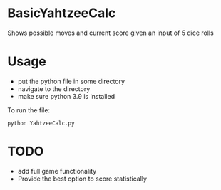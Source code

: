 # BasicYahtzeeCalc
Shows possible moves and current score given an input of 5 dice rolls

# Usage
* put the python file in some directory
* navigate to the directory
* make sure python 3.9 is installed

To run the file:
```
python YahtzeeCalc.py
```


# TODO
* add full game functionality
* Provide the best option to score statistically
